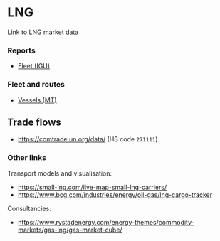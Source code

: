 # LNG
Link to LNG market data

### Reports

- [Fleet (IGU)](https://igu.org/app/uploads-wp/2020/04/2020-World-LNG-Report.pdf)

###  Fleet and routes

- [Vessels (MT)](https://www.marinetraffic.com/en/data/?asset_type=vessels)

## Trade flows

- https://comtrade.un.org/data/ (HS code `271111`)

### Other links

Transport models and visualisation:

- https://small-lng.com/live-map-small-lng-carriers/
- https://www.bcg.com/industries/energy/oil-gas/lng-cargo-tracker

Consultancies:

- https://www.rystadenergy.com/energy-themes/commodity-markets/gas-lng/gas-market-cube/
